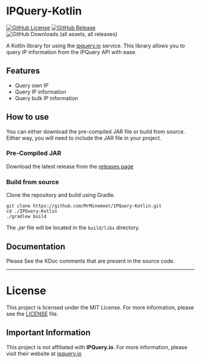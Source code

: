 # IPQuery-Kotlin
[![GitHub License](https://img.shields.io/github/license/mrminemeet/ipquery-kotlin)](./LICENSE)
[![GitHub Release](https://img.shields.io/github/v/release/mrminemeet/ipquery-kotlin)](https://github.com/MrMinemeet/IPQuery-Kotlin/releases/latest)
![GitHub Downloads (all assets, all releases)](https://img.shields.io/github/downloads/mrminemeet/ipquery-kotlin/total)


A Kotlin library for using the [ipquery.io](https://ipQuery.io/) service. This library allows you to query IP information from the IPQuery API with ease.

## Features
* Query own IP
* Query IP information
* Query bulk IP information

## How to use
You can either download the pre-compiled JAR file or build from source. Either way, you will need to include the JAR file in your project.

### Pre-Compiled JAR
Download the latest release from the [releases page](https://github.com/MrMinemeet/IPQuery-Kotlin/releases/latest)

### Build from source
Clone the repository and build using Gradle.
```shell
git clone https://github.com/MrMinemeet/IPQuery-Kotlin.git
cd ./IPQuery-Kotlin
./gradlew build
```
The *.jar* file will be located in the `build/libs` directory.

## Documentation
Please See the KDoc comments that are present in the source code.

---
# License
This project is licensed under the MIT License. For more information, please see the [LICENSE](./LICENSE) file.


## Important Information
This project is not affiliated with **IPQuery.io**. For more information, please visit their website at [ipquery.io](https://ipQuery.io/)
